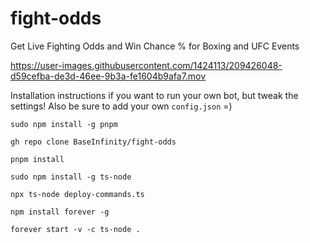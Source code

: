 # fight-odds
Get Live Fighting Odds and Win Chance % for Boxing and UFC Events

https://user-images.githubusercontent.com/1424113/209426048-d59cefba-de3d-46ee-9b3a-fe1604b9afa7.mov

Installation instructions if you want to run your own bot, but tweak the settings! Also be sure to add your own `config.json` =)

```
sudo npm install -g pnpm

gh repo clone BaseInfinity/fight-odds

pnpm install

sudo npm install -g ts-node

npx ts-node deploy-commands.ts

npm install forever -g

forever start -v -c ts-node .
```
